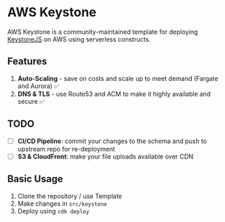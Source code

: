 # AWS Keystone

AWS Keystone is a community-maintained template for deploying [KeystoneJS](https://keystonejs.com/) on AWS using serverless constructs.

## Features
1. **Auto-Scaling** - save on costs and scale up to meet demand (Fargate and Aurora) ✅
2. **DNS & TLS** - use Route53 and ACM to make it highly available and secure ✅

## TODO
- [ ] **CI/CD Pipeline**: commit your changes to the schema and push to upstream repo for re-deployment
- [ ] **S3 & CloudFront**: make your file uploads available over CDN

## Basic Usage

1. Clone the repository / use Template
2. Make changes in `src/keystone`
3. Deploy using `cdk deploy`
